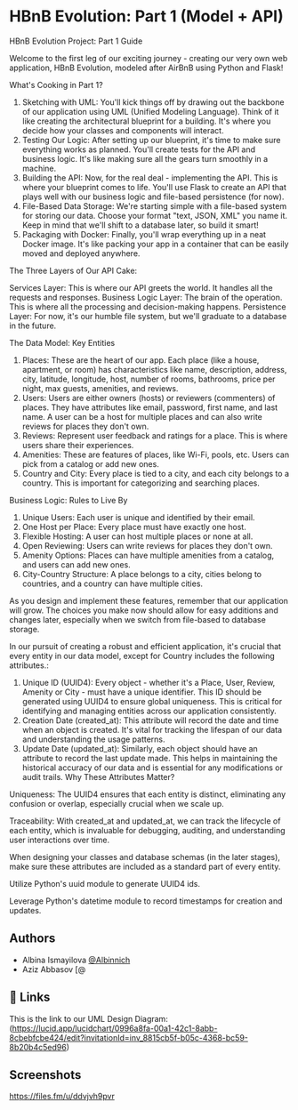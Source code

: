 # HBnB Evolution: Part 1 (Model + API)

HBnB Evolution Project: Part 1 Guide

Welcome to the first leg of our exciting journey - creating our very own web application, HBnB Evolution, modeled after AirBnB using Python and Flask!

What's Cooking in Part 1?

1. Sketching with UML: You'll kick things off by drawing out the backbone of our application using UML (Unified Modeling Language). Think of it like creating the architectural blueprint for a building. It's where you decide how your classes and components will interact.
2. Testing Our Logic: After setting up our blueprint, it's time to make sure everything works as planned. You'll create tests for the API and business logic. It's like making sure all the gears turn smoothly in a machine.
3. Building the API: Now, for the real deal - implementing the API. This is where your blueprint comes to life. You'll use Flask to create an API that plays well with our business logic and file-based persistence (for now).
4. File-Based Data Storage: We're starting simple with a file-based system for storing our data. Choose your format "text, JSON, XML" you name it. Keep in mind that we'll shift to a database later, so build it smart!
5. Packaging with Docker: Finally, you'll wrap everything up in a neat Docker image. It's like packing your app in a container that can be easily moved and deployed anywhere.

The Three Layers of Our API Cake:

Services Layer: This is where our API greets the world. It handles all the requests and responses.
Business Logic Layer: The brain of the operation. This is where all the processing and decision-making happens.
Persistence Layer: For now, it's our humble file system, but we'll graduate to a database in the future.

The Data Model: Key Entities

1. Places: These are the heart of our app. Each place (like a house, apartment, or room) has characteristics like name, description, address, city, latitude, longitude, host, number of rooms, bathrooms, price per night, max guests, amenities, and reviews.
2. Users: Users are either owners (hosts) or reviewers (commenters) of places. They have attributes like email, password, first name, and last name. A user can be a host for multiple places and can also write reviews for places they don't own.
3. Reviews: Represent user feedback and ratings for a place. This is where users share their experiences.
4. Amenities: These are features of places, like Wi-Fi, pools, etc. Users can pick from a catalog or add new ones.
5. Country and City: Every place is tied to a city, and each city belongs to a country. This is important for categorizing and searching places.

Business Logic: Rules to Live By

1. Unique Users: Each user is unique and identified by their email.
2. One Host per Place: Every place must have exactly one host.
3. Flexible Hosting: A user can host multiple places or none at all.
4. Open Reviewing: Users can write reviews for places they don't own.
5. Amenity Options: Places can have multiple amenities from a catalog, and users can add new ones.
6. City-Country Structure: A place belongs to a city, cities belong to countries, and a country can have multiple cities.

As you design and implement these features, remember that our application will grow. The choices you make now should allow for easy additions and changes later, especially when we switch from file-based to database storage.

In our pursuit of creating a robust and efficient application, it's crucial that every entity in our data model, except for Country includes the following attributes.:

1. Unique ID (UUID4): Every object - whether it's a Place, User, Review, Amenity or City - must have a unique identifier. This ID should be generated using UUID4 to ensure global uniqueness. This is critical for identifying and managing entities across our application consistently.
2. Creation Date (created_at): This attribute will record the date and time when an object is created. It's vital for tracking the lifespan of our data and understanding the usage patterns.
3. Update Date (updated_at): Similarly, each object should have an attribute to record the last update made. This helps in maintaining the historical accuracy of our data and is essential for any modifications or audit trails.
Why These Attributes Matter?

Uniqueness: The UUID4 ensures that each entity is distinct, eliminating any confusion or overlap, especially crucial when we scale up.

Traceability: With created_at and updated_at, we can track the lifecycle of each entity, which is invaluable for debugging, auditing, and understanding user interactions over time.

When designing your classes and database schemas (in the later stages), make sure these attributes are included as a standard part of every entity.

Utilize Python's uuid module to generate UUID4 ids.

Leverage Python's datetime module to record timestamps for creation and updates.




## Authors

- Albina Ismayilova [@Albinnich](https://www.github.com/Albinnich)
- Aziz Abbasov [@

## 🔗 Links

This is the link to our UML Design Diagram:
(https://lucid.app/lucidchart/0996a8fa-00a1-42c1-8abb-8cbebfcbe424/edit?invitationId=inv_8815cb5f-b05c-4368-bc59-8b20b4c5ed96)



## Screenshots

https://files.fm/u/ddvjvh9pvr

